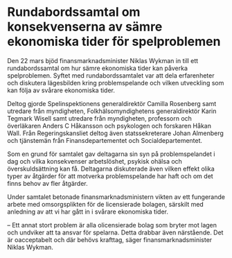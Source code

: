 # Rundabordssamtal om konsekvenserna av sämre ekonomiska tider för spelproblemen

Den 22 mars bjöd finansmarknadsminister Niklas Wykman in till ett rundabordssamtal om hur sämre ekonomiska tider kan påverka spelproblemen. Syftet med rundabordssamtalet var att dela erfarenheter och diskutera lägesbilden kring problemspelande och vilken utveckling som kan följa av svårare ekonomiska tider.


Deltog gjorde Spelinspektionens generaldirektör Camilla Rosenberg samt utredare från myndigheten, Folkhälsomyndighetens generaldirektör Karin Tegmark Wisell samt utredare från myndigheten, professorn och överläkaren Anders C Håkansson och psykologen och forskaren Håkan Wall. Från Regeringskansliet deltog även statssekreterare Johan Almenberg och tjänstemän från Finansdepartementet och Socialdepartementet.

Som en grund för samtalet gav deltagarna sin syn på problemspelandet i dag och vilka konsekvenser arbetslöshet, psykisk ohälsa och överskuldsättning kan få. Deltagarna diskuterade även vilken effekt olika typer av åtgärder för att motverka problemspelande har haft och om det finns behov av fler åtgärder.

Under samtalet betonade finansmarknadsministern vikten av ett fungerande arbete med omsorgsplikten för de licensierade bolagen, särskilt med anledning av att vi har gått in i svårare ekonomiska tider.

– Ett annat stort problem är alla olicensierade bolag som bryter mot lagen och undviker att ta ansvar för spelarna. Detta drabbar även närstående. Det är oacceptabelt och där behövs krafttag, säger finansmarknadsminister Niklas Wykman.
